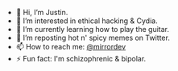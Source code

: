 - 👋 Hi, I’m Justin.
- 👀 I’m interested in ethical hacking & Cydia.
- 🌱 I’m currently learning how to play the guitar.
- 💞️ I’m reposting hot n' spicy memes on Twitter.
- 📫 How to reach me: [@mirrordev](https://www.linktr.ee/jvestman)
- ⚡ Fun fact: I'm schizophrenic & bipolar.

<!---
MINSHFOX/MINSHFOX is a ✨ special ✨ repository because its `README.md` (this file) appears on your GitHub profile.
You can click the Preview link to take a look at your changes.
--->
